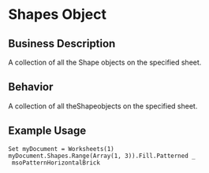 # Shapes Object

## Business Description
A collection of all the Shape objects on the specified sheet.

## Behavior
A collection of all theShapeobjects on the specified sheet.

## Example Usage
```vba
Set myDocument = Worksheets(1) 
myDocument.Shapes.Range(Array(1, 3)).Fill.Patterned _ 
 msoPatternHorizontalBrick
```